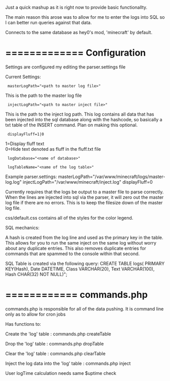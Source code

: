 Just a quick mashup as it is right now to provide basic functionallty.

The main reason this arose was to allow for me to enter the logs into SQL so 
I can better run queries against that data.

Connects to the same database as hey0's mod, 'minecraft' by default.

=============
Configuration
=============

Settings are configured my editing the parser.settings file

Current Settings:

     masterLogPath="<path to master log file>"
This is the path to the master log file

     injectLogPath="<path to master inject file>"
This is the path to the inject log path. This log contains all data that has been injected into 
the sql database along with the hashcode, so basically a txt table of the INSERT command. 
Plan on making this optional.

     displayFluff=1|0   
1=Display fluff text  
0=Hide text denoted as fluff in the fluff.txt file

     logDatabase="<name of database>"

     logTableName="<name of the log table>"

Example parser.settings:
masterLogPath="/var/www/minecraft/logs/master-log.log"
injectLogPath="/var/www/minecraft/inject.log"
displayFluff=0


Currently requires that the logs be output to a master file to parse correctly.
When the lines are injected into sql via the parser, it will zero out the master log file if there are no errors.
This is to keep the filesize down of the master log file.

css/default.css contains all of the styles for the color legend.

SQL mechanics:

A hash is created from the log line and used as the primary key in the table.
This allows for you to run the same inject on the same log without worry about any duplicate entries.
This also removes duplicate entries for commands that are spammed to the console within that second.

SQL Table is created via the following query:
CREATE TABLE logs(
  PRIMARY KEY(Hash),
  Date DATETIME,
  Class VARCHAR(20),
  Text VARCHAR(100),
  Hash CHAR(32) NOT NULL)";


============
commands.php
============

commands.php is responsible for all of the data pushing. It is command line only as to allow for cron 
jobs


Has functions to:

Create the 'log' table				: commands.php createTable

Drop the 'log' table				: commands.php dropTable

Clear the 'log' table				: commands.php clearTable

Inject the log data into the 'log' table	: commands.php inject




User logTime calculation needs same $uptime check


